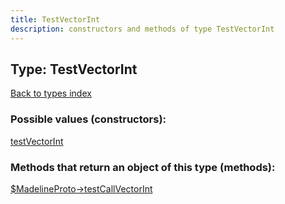 ```yaml
---
title: TestVectorInt
description: constructors and methods of type TestVectorInt
---
```

## Type: TestVectorInt  
[Back to types index](index.md)



### Possible values (constructors):

[testVectorInt](../constructors/testVectorInt.md)  



### Methods that return an object of this type (methods):

[$MadelineProto->testCallVectorInt](../methods/testCallVectorInt.md)  



